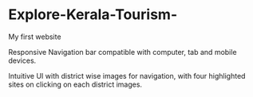 # Explore-Kerala-Tourism-
My first website

Responsive Navigation bar compatible with computer, tab and mobile devices.

Intuitive UI with district wise images for navigation, with four highlighted sites on clicking on each district images.
